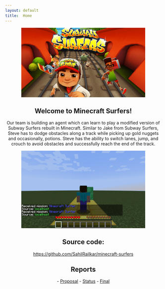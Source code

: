 ```yaml
---
layout: default
title:  Home
---
```

<div style="text-align: center;"> 
    <img src="./subway-surfers.jpg" alt="subway-surfers" width="400px"/>
    <h2> Welcome to Minecraft Surfers! </h2>
    <p>
    Our team is building an agent which can learn to play a modified version of Subway Surfers rebuilt in Minecraft. Similar to Jake from Subway Surfers, Steve has to dodge obstacles along a track while picking up gold nuggets and occasionally, potions. Steve has the ability to switch lanes, jump, and crouch to avoid obstacles and successfully reach the end of the track.
    </p>
    <img src="./agent.png" alt="agent" width="400px"/>
    <h2> Source code: </h2>
    <p><a href="https://github.com/SahilRailkar/minecraft-surfers">https://github.com/SahilRailkar/minecraft-surfers</a></p>
    <h2>Reports</h2>
    <p>
    - <a href="proposal.html">Proposal</a> 
    - <a href="status.html">Status</a> 
    - <a href="final.html">Final</a> 
    </p>
</div>